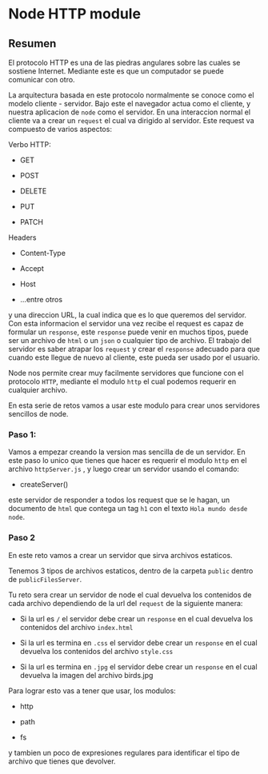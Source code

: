 # Node HTTP module

## Resumen

El protocolo HTTP es una de las piedras angulares sobre las cuales se sostiene Internet. Mediante este es que un computador se puede comunicar con otro.

La arquitectura basada en este protocolo normalmente se conoce como el modelo cliente - servidor. Bajo este el navegador actua como el cliente, y nuestra aplicacion de `node` como el servidor. En una interaccion normal el cliente va a crear un `request` el cual va dirigido al servidor. Este request va compuesto de varios aspectos:

Verbo HTTP:

- GET

- POST

- DELETE

- PUT

- PATCH

Headers

- Content-Type

- Accept

- Host

- ...entre otros

y una direccion URL, la cual indica que es lo que queremos del servidor. Con esta informacion el servidor una vez recibe el request es capaz de formular un `response`, este `response` puede venir en muchos tipos, puede ser un archivo de `html` o un `json` o cualquier tipo de archivo. El trabajo del servidor es saber atrapar los `request` y crear el `response` adecuado para que cuando este llegue de nuevo al cliente, este pueda ser usado por el usuario.


Node nos permite crear muy facilmente servidores que funcione con el protocolo `HTTP`, mediante el modulo `http` el cual podemos requerir en cualquier archivo.

En esta serie de retos vamos a usar este modulo para crear unos servidores sencillos de node.

### Paso 1:

Vamos a empezar creando la version mas sencilla de de un servidor. En este paso lo unico que tienes que hacer es requerir el modulo `http` en el archivo `httpServer.js` , y luego crear un servidor usando el comando:

- createServer()

este servidor de responder a todos los request que se le hagan, un documento de `html` que contega un tag `h1` con el texto `Hola mundo desde node`.

### Paso 2

En este reto vamos a crear un servidor que sirva archivos estaticos.

Tenemos 3 tipos de archivos estaticos, dentro de la carpeta `public` dentro de `publicFilesServer`.

Tu reto sera crear un servidor de node el cual devuelva los contenidos de cada archivo dependiendo de la url del `request` de la siguiente manera:

- Si la url es `/` el servidor debe crear un `response` en el cual devuelva los contenidos del archivo `index.html`

- Si la url es termina en `.css` el servidor debe crear un `response` en el cual devuelva los contenidos del archivo `style.css`

- Si la url es termina en `.jpg` el servidor debe crear un `response` en el cual devuelva la imagen del archivo birds.jpg

Para lograr esto vas a tener que usar, los modulos:

- http

- path

- fs

y tambien un poco de expresiones regulares para identificar el tipo de archivo que tienes que devolver.



